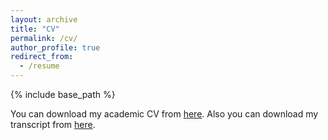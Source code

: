 ```yaml
---
layout: archive
title: "CV"
permalink: /cv/
author_profile: true
redirect_from:
  - /resume
---
```


{% include base_path %}

You can download my academic CV from [here](https://github.com/farhad-aman/farhad-aman.github.io/raw/master/files/cv.pdf).
Also you can download my transcript from [here](https://github.com/farhad-aman/farhad-aman.github.io/raw/master/files/transcript.pdf).
